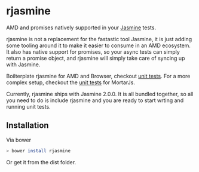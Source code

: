 rjasmine
========

AMD and promises natively supported in your <a href="http://jasmine.github.io/">Jasmine</a> tests.<p>

rjasmine is not a replacement for the fastastic tool Jasmine, it is just adding some tooling around it to make it easier to consume in an AMD ecosystem.  It also has native support for promises, so your async tests can simply return a promise object, and rjasmine will simply take care of syncing up with Jasmine.<p>

Boilterplate rjasmine for AMD and Browser, checkout <a href="https://github.com/MiguelCastillo/rjasmine/tree/master/tests">unit tests</a>.  For a more complex setup, checkout the <a href="https://github.com/MiguelCastillo/MortarJs/blob/master/tests/main.js">unit tests</a> for MortarJs.<p>

Currently, rjasmine ships with Jasmine 2.0.0.  It is all bundled together, so all you need to do is include rjasmine and you are ready to start wrting and running unit tests.<p>


## Installation

Via bower
``` bash
> bower install rjasmine
```

Or get it from the dist folder.

